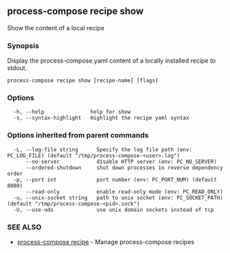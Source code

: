 ## process-compose recipe show

Show the content of a local recipe

### Synopsis

Display the process-compose.yaml content of a locally installed recipe to stdout.

```
process-compose recipe show [recipe-name] [flags]
```

### Options

```
  -h, --help               help for show
  -s, --syntax-highlight   Highlight the recipe yaml syntax
```

### Options inherited from parent commands

```
  -L, --log-file string      Specify the log file path (env: PC_LOG_FILE) (default "/tmp/process-compose-<user>.log")
      --no-server            disable HTTP server (env: PC_NO_SERVER)
      --ordered-shutdown     shut down processes in reverse dependency order
  -p, --port int             port number (env: PC_PORT_NUM) (default 8080)
      --read-only            enable read-only mode (env: PC_READ_ONLY)
  -u, --unix-socket string   path to unix socket (env: PC_SOCKET_PATH) (default "/tmp/process-compose-<pid>.sock")
  -U, --use-uds              use unix domain sockets instead of tcp
```

### SEE ALSO

* [process-compose recipe](process-compose_recipe.md)	 - Manage process-compose recipes

